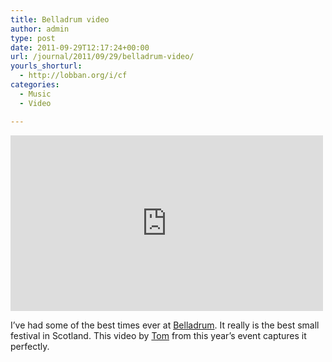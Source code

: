 ```yaml
---
title: Belladrum video
author: admin
type: post
date: 2011-09-29T12:17:24+00:00
url: /journal/2011/09/29/belladrum-video/
yourls_shorturl:
  - http://lobban.org/i/cf
categories:
  - Music
  - Video

---
```

<iframe src="http://player.vimeo.com/video/29757069?title=0&byline=0&portrait=0&color=ffffff" width="500" height="281" frameborder="0" webkitAllowFullScreen allowFullScreen></iframe>

I&#8217;ve had some of the best times ever at [Belladrum][1]. It really is the best small festival in Scotland. This video by [Tom][2] from this year&#8217;s event captures it perfectly.

 [1]: http://www.tartanheartfestival.co.uk/
 [2]: http://getdeluxe.org/